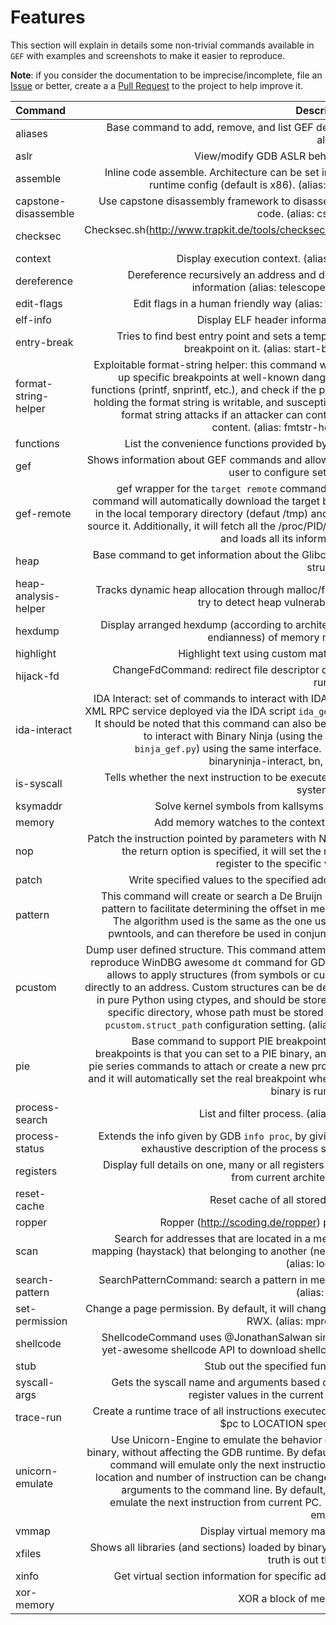 # Features #

This section will explain in details some non-trivial commands available in `GEF`
with examples and screenshots to make it easier to reproduce.

__Note__: if you consider the documentation to be imprecise/incomplete,
file an [Issue](https://github.com/hugsy/gef/issues/86) or better,
create a a [Pull Request](https://github.com/hugsy/gef/pulls) to the project to help
improve it.

| Command    | Description |
|:-----------|----------------:|
|aliases                   | Base command to add, remove, and list GEF defined aliases.|
|aslr                      | View/modify GDB ASLR behavior.|
|assemble                  | Inline code assemble. Architecture can be set in GEF runtime config (default is x86).  (alias: asm) |
|capstone-disassemble      | Use capstone disassembly framework to disassemble code. (alias: cs-dis) |
|checksec                  | Checksec.sh(http://www.trapkit.de/tools/checksec.html) port. |
|context                   | Display execution context. (alias: ctx)|
|dereference               | Dereference recursively an address and display information (alias: telescope, dps)|
|edit-flags                | Edit flags in a human friendly way (alias: flags)|
|elf-info                  | Display ELF header informations.|
|entry-break               | Tries to find best entry point and sets a temporary breakpoint on it. (alias: start-break)|
|format-string-helper      | Exploitable format-string helper: this command will set up specific breakpoints at well-known dangerous functions (printf, snprintf, etc.), and check if the pointer holding the format string is writable, and  susceptible to format string attacks if an attacker can control its content. (alias: fmtstr-helper)|
|functions                 | List the convenience functions provided by GEF.|
|gef                       | Shows information about GEF commands and allows the user to configure settings.|
|gef-remote                | gef wrapper for the `target remote` command. This command will automatically download the target binary in the local temporary directory (defaut /tmp) and then source it. Additionally, it will fetch all the /proc/PID/maps and loads all its information.|
|heap                      | Base command to get information about the Glibc heap structure.|
|heap-analysis-helper      | Tracks dynamic heap allocation through malloc/free to try to detect heap vulnerabilities.|
|hexdump                   | Display arranged hexdump (according to architecture endianness) of memory range.|
|highlight                 | Highlight text using custom matches.|
|hijack-fd                 | ChangeFdCommand: redirect file descriptor during runtime.|
|ida-interact              | IDA Interact: set of commands to interact with IDA via a XML RPC service deployed via the IDA script `ida_gef.py`. It should be noted that this command can also be used to interact with Binary Ninja (using the script `binja_gef.py`) using the same interface. (alias: binaryninja-interact, bn, binja)|
|is-syscall                | Tells whether the next instruction to be executed is a system call.|
|ksymaddr                  | Solve kernel symbols from kallsyms table.|
|memory                    | Add memory watches to the context view.|
|nop                       | Patch the instruction pointed by parameters with NOP. If the return option is specified, it will set the return register to the specific value.|
|patch                     | Write specified values to the specified address.|
|pattern                   | This command will create or search a De Bruijn cyclic pattern to facilitate determining the offset in memory. The algorithm used is the same as the one used by pwntools, and can therefore be used in conjunction.|
|pcustom                   | Dump user defined structure. This command attempts to reproduce WinDBG awesome `dt` command for GDB and allows to apply structures (from symbols or custom) directly to an address. Custom structures can be defined in pure Python using ctypes, and should be stored in a specific directory, whose path must be stored in the `pcustom.struct_path` configuration setting. (alias: dt)|
|pie                       | Base command to support PIE breakpoints. PIE breakpoints is that you can set to a PIE binary, and use pie series commands to attach or create a new process, and it will automatically set the real breakpoint when the binary is running.
|process-search            | List and filter process. (alias: ps)|
|process-status            | Extends the info given by GDB `info proc`, by giving an exhaustive description of the process status.|
|registers                 | Display full details on one, many or all registers value from current architecture.|
|reset-cache               | Reset cache of all stored data.|
|ropper                    | Ropper (http://scoding.de/ropper) plugin|
|scan                      | Search for addresses that are located in a memory mapping (haystack) that belonging to another (needle). (alias: lookup)|
|search-pattern            | SearchPatternCommand: search a pattern in memory. (alias: grep)|
|set-permission            | Change a page permission. By default, it will change it to RWX. (alias: mprotect)|
|shellcode                 | ShellcodeCommand uses @JonathanSalwan simple-yet-awesome shellcode API to download shellcodes.|
|stub                      | Stub out the specified function.|
|syscall-args              | Gets the syscall name and arguments based on the register values in the current state.|
|trace-run                 | Create a runtime trace of all instructions executed from $pc to LOCATION specified.|
|unicorn-emulate           | Use Unicorn-Engine to emulate the behavior of the binary, without affecting the GDB runtime. By default the command will emulate only the next instruction, but location and number of instruction can be changed via arguments to the command line. By default, it will emulate the next instruction from current PC. (alias: emulate)|
|vmmap                     | Display virtual memory mapping|
|xfiles                    | Shows all libraries (and sections) loaded by binary (The truth is out there).|
|xinfo                     | Get virtual section information for specific address|
|xor-memory                | XOR a block of memory.|
